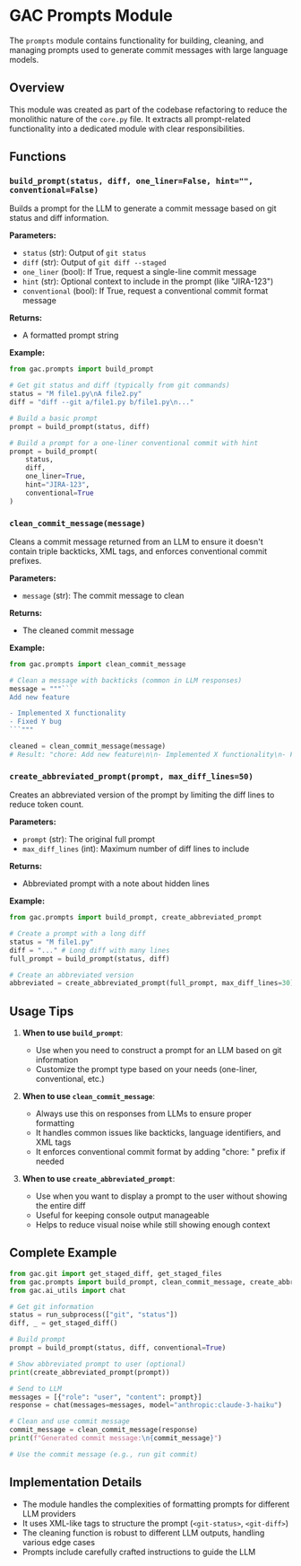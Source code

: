 # GAC Prompts Module

The `prompts` module contains functionality for building, cleaning, and managing prompts used to generate commit messages with large language models.

## Overview

This module was created as part of the codebase refactoring to reduce the monolithic nature of the `core.py` file. It extracts all prompt-related functionality into a dedicated module with clear responsibilities.

## Functions

### `build_prompt(status, diff, one_liner=False, hint="", conventional=False)`

Builds a prompt for the LLM to generate a commit message based on git status and diff information.

**Parameters:**
- `status` (str): Output of `git status`
- `diff` (str): Output of `git diff --staged`  
- `one_liner` (bool): If True, request a single-line commit message
- `hint` (str): Optional context to include in the prompt (like "JIRA-123")
- `conventional` (bool): If True, request a conventional commit format message

**Returns:**
- A formatted prompt string

**Example:**
```python
from gac.prompts import build_prompt

# Get git status and diff (typically from git commands)
status = "M file1.py\nA file2.py"
diff = "diff --git a/file1.py b/file1.py\n..."

# Build a basic prompt
prompt = build_prompt(status, diff)

# Build a prompt for a one-liner conventional commit with hint
prompt = build_prompt(
    status, 
    diff, 
    one_liner=True, 
    hint="JIRA-123", 
    conventional=True
)
```

### `clean_commit_message(message)`

Cleans a commit message returned from an LLM to ensure it doesn't contain triple backticks, XML tags, and enforces conventional commit prefixes.

**Parameters:**
- `message` (str): The commit message to clean

**Returns:**
- The cleaned commit message

**Example:**
```python
from gac.prompts import clean_commit_message

# Clean a message with backticks (common in LLM responses)
message = """```
Add new feature

- Implemented X functionality
- Fixed Y bug
```"""

cleaned = clean_commit_message(message)
# Result: "chore: Add new feature\n\n- Implemented X functionality\n- Fixed Y bug"
```

### `create_abbreviated_prompt(prompt, max_diff_lines=50)`

Creates an abbreviated version of the prompt by limiting the diff lines to reduce token count.

**Parameters:**
- `prompt` (str): The original full prompt
- `max_diff_lines` (int): Maximum number of diff lines to include

**Returns:**
- Abbreviated prompt with a note about hidden lines

**Example:**
```python
from gac.prompts import build_prompt, create_abbreviated_prompt

# Create a prompt with a long diff
status = "M file1.py"
diff = "..." # Long diff with many lines
full_prompt = build_prompt(status, diff)

# Create an abbreviated version
abbreviated = create_abbreviated_prompt(full_prompt, max_diff_lines=30)
```

## Usage Tips

1. **When to use `build_prompt`**:
   - Use when you need to construct a prompt for an LLM based on git information
   - Customize the prompt type based on your needs (one-liner, conventional, etc.)

2. **When to use `clean_commit_message`**:
   - Always use this on responses from LLMs to ensure proper formatting
   - It handles common issues like backticks, language identifiers, and XML tags
   - It enforces conventional commit format by adding "chore: " prefix if needed

3. **When to use `create_abbreviated_prompt`**:
   - Use when you want to display a prompt to the user without showing the entire diff
   - Useful for keeping console output manageable 
   - Helps to reduce visual noise while still showing enough context

## Complete Example

```python
from gac.git import get_staged_diff, get_staged_files
from gac.prompts import build_prompt, clean_commit_message, create_abbreviated_prompt
from gac.ai_utils import chat

# Get git information
status = run_subprocess(["git", "status"])
diff, _ = get_staged_diff()

# Build prompt
prompt = build_prompt(status, diff, conventional=True)

# Show abbreviated prompt to user (optional)
print(create_abbreviated_prompt(prompt))

# Send to LLM
messages = [{"role": "user", "content": prompt}]
response = chat(messages=messages, model="anthropic:claude-3-haiku")

# Clean and use commit message
commit_message = clean_commit_message(response)
print(f"Generated commit message:\n{commit_message}")

# Use the commit message (e.g., run git commit)
```

## Implementation Details

- The module handles the complexities of formatting prompts for different LLM providers
- It uses XML-like tags to structure the prompt (`<git-status>`, `<git-diff>`)
- The cleaning function is robust to different LLM outputs, handling various edge cases
- Prompts include carefully crafted instructions to guide the LLM 